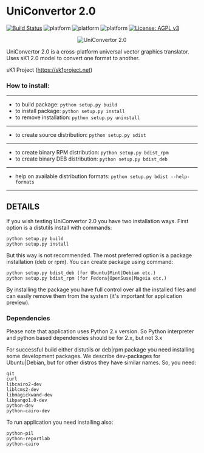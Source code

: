 # UniConvertor 2.0

[![Build Status](https://app.travis-ci.com/sk1project/uniconvertor.svg?branch=master)](https://app.travis-ci.com/sk1project/uniconvertor) ![platform](https://img.shields.io/badge/platform-Linux-blue.svg) ![platform](https://img.shields.io/badge/platform-Windows-blue.svg) ![platform](https://img.shields.io/badge/platform-Mac-blue.svg) [![License: AGPL v3](https://img.shields.io/badge/License-AGPL%20v3-blue.svg)](https://www.gnu.org/licenses/agpl-3.0)

<center>

![UniConvertor 2.0](./docs/images/uc2_0.png "UniConvertor 2.0")

</center>

UniConvertor 2.0 is a cross-platform universal vector graphics translator.
Uses sK1 2.0 model to convert one format to another. 

sK1 Project (https://sk1project.net)

### How to install: 

---

* to build package:   `python setup.py build`
* to install package:   `python setup.py install`
* to remove installation: `python setup.py uninstall`

---

* to create source distribution:   `python setup.py sdist`

---

* to create binary RPM distribution:  `python setup.py bdist_rpm`
* to create binary DEB distribution:  `python setup.py bdist_deb`

---

* help on available distribution formats: `python setup.py bdist --help-formats`

---


## DETAILS

If you wish testing UniConvertor 2.0 you have two installation ways. 
First option is a distutils install with commands:
```
python setup.py build
python setup.py install
```

But this way is not recommended. The most preferred option is a package 
installation (deb or rpm). You can create package using command:
```
python setup.py bdist_deb (for Ubuntu|Mint|Debian etc.)
python setup.py bdist_rpm (for Fedora|OpenSuse|Mageia etc.)
```

By installing the package you have full control over all the installed files 
and can easily remove them from the system (it's important for application
preview).

### Dependencies

Please note that application uses Python 2.x version. So Python interpreter
and python based dependencies should be for 2.x, but not 3.x

For successful build either distutils or deb|rpm package you need installing
some development packages. We describe dev-packages for Ubuntu|Debian, but for
other distros they have similar names. So, you need:
```
git
curl
libcairo2-dev
liblcms2-dev
libmagickwand-dev
libpango1.0-dev
python-dev
python-cairo-dev
```

To run application you need installing also:
```
python-pil 
python-reportlab
python-cairo
```
